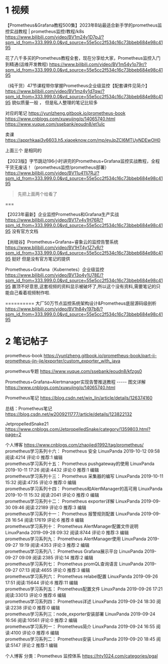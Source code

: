 

# 1 视频 


【Prometheus&Grafana教程500集】2023年B站最适合新手学的prometheus监控实战教程 | prometheus监控/教程/k8s
https://www.bilibili.com/video/BV1m24y1D7pJ/?spm_id_from=333.999.0.0&vd_source=55e5cc2f534c16c73bbeb684e98c4195


花了八千多买的Prometheus教程全套，现在分享给大家，Prometheus监控入门到精通(运维开发教程)
https://www.bilibili.com/video/BV1m54y1o79r/?spm_id_from=333.999.0.0&vd_source=55e5cc2f534c16c73bbeb684e98c4195



（纯干货）47节课程带你掌握Prometheus企业级监控【配套课件见简介】
https://www.bilibili.com/video/BV1mz4y1d7qw/?spm_id_from=333.999.0.0&vd_source=55e5cc2f534c16c73bbeb684e98c4195
貌似质量一般 ， 但是私人整理的笔记比较多 



对应的笔记
https://yunlzheng.gitbook.io/prometheus-book
https://www.cnblogs.com/xuwujing/p/14065740.html
https://www.yuque.com/ssebank/eoudn8/et1ulc

卖课
https://apprhkaai3v6603.h5.xiaoeknow.com/mp/eyJpZCI6MTUyNDEwOH0 



上面三个 是相同的 

【2023版】字节跳动196小时讲完的Prometheus+Grafana监控实战教程，全程干货无废话！（prometheus监控/prometheus部署）
https://www.bilibili.com/video/BV11u411j7RJ/?spm_id_from=333.999.0.0&vd_source=55e5cc2f534c16c73bbeb684e98c4195

> 先把上面两个给看了 


===





【2023年最新】企业监控Prometheus和Grafana生产实战
https://www.bilibili.com/video/BV17v4y1H76R/?spm_id_from=333.999.0.0&vd_source=55e5cc2f534c16c73bbeb684e98c4195
没有官方文档 


【尚硅谷】Prometheus+Grafana+睿象云的监控告警系统
https://www.bilibili.com/video/BV1HT4y1Z7vR/?spm_id_from=333.999.0.0&vd_source=55e5cc2f534c16c73bbeb684e98c4195
挺好 但是没有官方笔记的提供


Prometheus+Grafana（Kubernetes）企业级监控
https://www.bilibili.com/video/BV13o4y1U78E/?spm_id_from=333.999.0.0&vd_source=55e5cc2f534c16c73bbeb684e98c4195
置顶不好意思,这套视频的资料显示被破坏了,所以这个没有资料,需要笔记的只能自己看着视频制作啦.





==========
大厂50万节点监控系统架构设计&Prometheus底层源码级剖析
https://www.bilibili.com/video/BV1h84y197b8/?spm_id_from=333.999.0.0&vd_source=55e5cc2f534c16c73bbeb684e98c4195



# 2 笔记帖子 

prometheus-book
https://yunlzheng.gitbook.io/prometheus-book/part-ii-prometheus-jin-jie/exporter/custom_exporter_with_java


prometheus专题
https://www.yuque.com/ssebank/eoudn8/kfzgs0


 Prometheus+Grafana+Alertmanager实现告警推送教程 ----- 图文详解
https://www.cnblogs.com/xuwujing/p/14065740.html


Prometheus笔记
https://blog.csdn.net/win_lin/article/details/126374160


总结：Prometheus笔记
https://blog.csdn.net/w2009211777/article/details/123822132


JetpropelledSnake21
https://www.cnblogs.com/JetpropelledSnake/category/1359803.html?page=2



个人博客
https://www.cnblogs.com/zhaojiedi1992/tag/prometheus/
prometheus学习系列十六： Prometheus 安全 LinuxPanda 2019-10-12 09:58 阅读:4214 评论:0 推荐:1 编辑   
prometheus学习系列十五： Prometheus pushgateway的使用 LinuxPanda 2019-10-11 17:26 阅读:4432 评论:0 推荐:1 编辑   
prometheus学习系列十三： Prometheus 采集器的编写 LinuxPanda 2019-10-11 15:32 阅读:4735 评论:0 推荐:0 编辑   
prometheus学习系列十四： Prometheus和AlertManager的高可用 LinuxPanda 2019-10-11 15:32 阅读:2041 评论:0 推荐:0 编辑   
prometheus学习系列十二： Prometheus exporter详解 LinuxPanda 2019-09-30 09:46 阅读:22189 评论:0 推荐:3 编辑   
prometheus学习系列十一： Prometheus 报警规则配置 LinuxPanda 2019-09-28 16:54 阅读:17619 评论:6 推荐:8 编辑   
prometheus学习系列十： Prometheus AlertManager配置文件说明 LinuxPanda 2019-09-28 09:32 阅读:8744 评论:0 推荐:3 编辑   
prometheus学习系列九： Prometheus AlertManager使用 LinuxPanda 2019-09-27 19:19 阅读:4353 评论:3 推荐:2 编辑   
prometheus学习系列八： Prometheus Grafana展示平台 LinuxPanda 2019-09-27 09:09 阅读:2385 评论:14 推荐:2 编辑   
prometheus学习系列七： Prometheus promQL查询语言 LinuxPanda 2019-09-27 07:13 阅读:4655 评论:0 推荐:3 编辑   
prometheus学习系列六： Prometheus relabel配置 LinuxPanda 2019-09-26 17:51 阅读:15644 评论:6 推荐:11 编辑   
prometheus学习系列五： Prometheus配置文件 LinuxPanda 2019-09-26 17:21 阅读:33013 评论:0 推荐:6 编辑   
prometheus学习系列四： Prometheus详述 LinuxPanda 2019-09-24 18:30 阅读:2238 评论:0 推荐:0 编辑   
prometheus学习系列三：node_exporter安装部署 LinuxPanda 2019-09-24 16:56 阅读:10561 评论:0 推荐:2 编辑   
prometheus学习系列一： Prometheus简介 LinuxPanda 2019-09-24 16:55 阅读:4100 评论:0 推荐:6 编辑   
prometheus学习系列二： Prometheus安装 LinuxPanda 2019-09-20 18:45 阅读:5147 评论:2 推荐:1 编辑   


个人博客
分类：Prometheus 监控体系
https://hty1024.com/categories/pgal

